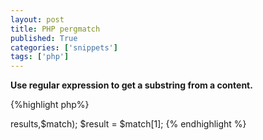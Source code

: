 ```yaml
---
layout: post
title: PHP pergmatch
published: True
categories: ['snippets']
tags: ['php']
---
```


**Use regular expression to get a substring from a content.**

{%highlight php%}
<?php

$preg='/SOME TEXT A(.*?)SOME TEXT B/is';
preg_match($preg,$snoopy->results,$match);
$result = $match[1];

{% endhighlight %}
